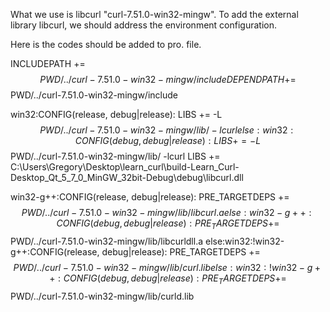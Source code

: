 What we use is libcurl "curl-7.51.0-win32-mingw". To add the external library libcurl, we should address the environment configuration.

Here is the codes should be added to pro. file.

INCLUDEPATH += $$PWD/../curl-7.51.0-win32-mingw/include
DEPENDPATH += $$PWD/../curl-7.51.0-win32-mingw/include

win32:CONFIG(release, debug|release): LIBS += -L$$PWD/../curl-7.51.0-win32-mingw/lib/ -lcurl
else:win32:CONFIG(debug, debug|release): LIBS += -L$$PWD/../curl-7.51.0-win32-mingw/lib/ -lcurl
LIBS += C:\Users\Gregory\Desktop\learn_curl\build-Learn_Curl-Desktop_Qt_5_7_0_MinGW_32bit-Debug\debug\libcurl.dll

win32-g++:CONFIG(release, debug|release): PRE_TARGETDEPS += $$PWD/../curl-7.51.0-win32-mingw/lib/libcurl.a
else:win32-g++:CONFIG(debug, debug|release): PRE_TARGETDEPS += $$PWD/../curl-7.51.0-win32-mingw/lib/libcurldll.a
else:win32:!win32-g++:CONFIG(release, debug|release): PRE_TARGETDEPS += $$PWD/../curl-7.51.0-win32-mingw/lib/curl.lib
else:win32:!win32-g++:CONFIG(debug, debug|release): PRE_TARGETDEPS += $$PWD/../curl-7.51.0-win32-mingw/lib/curld.lib
